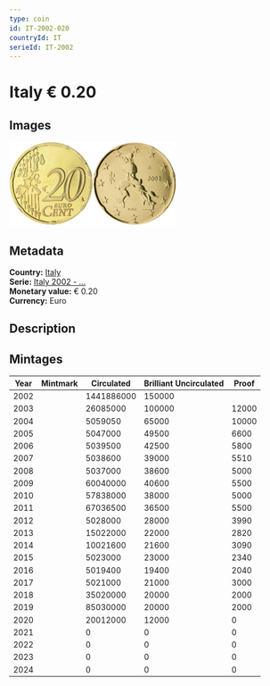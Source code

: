 ```yaml
---
type: coin
id: IT-2002-020
countryId: IT
serieId: IT-2002
---
```


# Italy € 0.20

## Images

<img src="../../../Images/common-2002-020.webp" height="150" alt="Front image"><img src="Images/italy-2002-020.webp" height="150" alt="Back image">

## Metadata

**Country:** [Italy](../index.md)\
**Serie:** [Italy 2002 - ...](index.md)\
**Monetary value:** € 0.20\
**Currency:** Euro

## Description

## Mintages

| Year | Mintmark | Circulated | Brilliant Uncirculated | Proof |
| ---- | -------- | ---------- | ---------------------- | ----- |
| 2002 |          | 1441886000 | 150000                 |       |
| 2003 |          | 26085000   | 100000                 | 12000 |
| 2004 |          | 5059050    | 65000                  | 10000 |
| 2005 |          | 5047000    | 49500                  | 6600  |
| 2006 |          | 5039500    | 42500                  | 5800  |
| 2007 |          | 5038600    | 39000                  | 5510  |
| 2008 |          | 5037000    | 38600                  | 5000  |
| 2009 |          | 60040000   | 40600                  | 5500  |
| 2010 |          | 57838000   | 38000                  | 5000  |
| 2011 |          | 67036500   | 36500                  | 5500  |
| 2012 |          | 5028000    | 28000                  | 3990  |
| 2013 |          | 15022000   | 22000                  | 2820  |
| 2014 |          | 10021600   | 21600                  | 3090  |
| 2015 |          | 5023000    | 23000                  | 2340  |
| 2016 |          | 5019400    | 19400                  | 2040  |
| 2017 |          | 5021000    | 21000                  | 3000  |
| 2018 |          | 35020000   | 20000                  | 2000  |
| 2019 |          | 85030000   | 20000                  | 2000  |
| 2020 |          | 20012000   | 12000                  | 0     |
| 2021 |          | 0          | 0                      | 0     |
| 2022 |          | 0          | 0                      | 0     |
| 2023 |          | 0          | 0                      | 0     |
| 2024 |          | 0          | 0                      | 0     |
